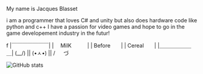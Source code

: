 My name is Jacques Blasset

i am a programmer that loves C# and unity but also does hardware code like python and c++
I have a passion for video games and hope to go in the game developement industry in the futur!

f
|￣￣￣￣￣￣￣|
|　 MilK　　　|
|  Before　　|
|  Cereal　　|
|＿＿＿＿＿＿＿|
(\__/) ||
(•ㅅ•) ||
/ 　 づ


![GitHub stats](https://github-readme-stats.vercel.app/api?username=Jackette-tech&show_icons=true&theme=calm)
